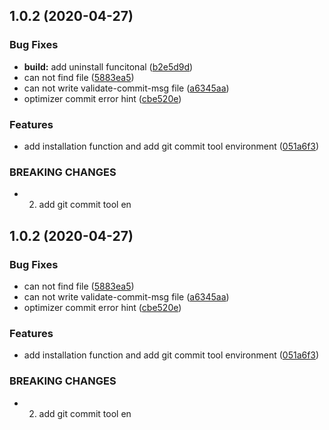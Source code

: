 ## 1.0.2 (2020-04-27)


### Bug Fixes

* **build:** add uninstall funcitonal ([b2e5d9d](https://github.com/Jen0/xzt-cli/commit/b2e5d9de809da9e1b8fa77394294e0656924aad4))
* can not find file ([5883ea5](https://github.com/Jen0/xzt-cli/commit/5883ea50a6fdea3960324931568fc4c81cfb00b7))
* can not write validate-commit-msg file ([a6345aa](https://github.com/Jen0/xzt-cli/commit/a6345aaa09c7128bb64da92e6f5d943c21363326))
* optimizer commit error hint ([cbe520e](https://github.com/Jen0/xzt-cli/commit/cbe520e03c1733532df5e123afe5578fe52426c1))


### Features

* add installation function and add git commit tool environment ([051a6f3](https://github.com/Jen0/xzt-cli/commit/051a6f31f6f2972d0e805bf2bf64444857538c6d))


### BREAKING CHANGES

* 2. add git commit tool en



## 1.0.2 (2020-04-27)


### Bug Fixes

* can not find file ([5883ea5](https://github.com/Jen0/xzt-cli/commit/5883ea50a6fdea3960324931568fc4c81cfb00b7))
* can not write validate-commit-msg file ([a6345aa](https://github.com/Jen0/xzt-cli/commit/a6345aaa09c7128bb64da92e6f5d943c21363326))
* optimizer commit error hint ([cbe520e](https://github.com/Jen0/xzt-cli/commit/cbe520e03c1733532df5e123afe5578fe52426c1))


### Features

* add installation function and add git commit tool environment ([051a6f3](https://github.com/Jen0/xzt-cli/commit/051a6f31f6f2972d0e805bf2bf64444857538c6d))


### BREAKING CHANGES

* 2. add git commit tool en



